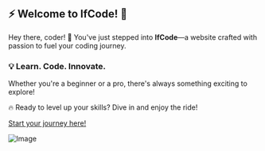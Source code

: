 ## ⚡ Welcome to IfCode! 🚀

Hey there, coder! 🎉 You've just stepped into **IfCode**—a website crafted with passion to fuel your coding journey.

### 💡 Learn. Code. Innovate.
Whether you're a beginner or a pro, there's always something exciting to explore!

🔥 Ready to level up your skills? Dive in and enjoy the ride!

[Start your journey here!](https://ifcode.netlify.app)

![Image](C:\Users\ZARRIN\Downloads\ic.png)
